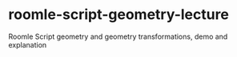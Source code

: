 # roomle-script-geometry-lecture

Roomle Script geometry and geometry transformations, demo and explanation
